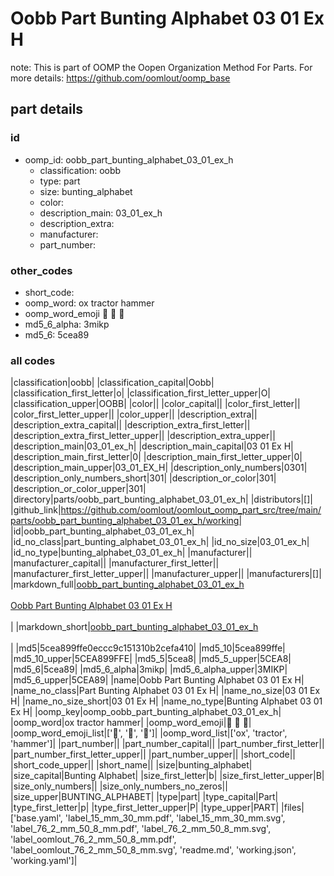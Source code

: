 # Oobb Part Bunting Alphabet 03 01 Ex H  

note: This is part of OOMP the Oopen Organization Method For Parts. For more details: https://github.com/oomlout/oomp_base

##  part details





### id
* oomp_id: oobb_part_bunting_alphabet_03_01_ex_h
  * classification: oobb
  * type: part
  * size: bunting_alphabet
  * color: 
  * description_main: 03_01_ex_h
  * description_extra: 
  * manufacturer: 
  * part_number: 

### other_codes
* short_code: 
* oomp_word: ox tractor hammer
* oomp_word_emoji :ox: :tractor: :hammer:
* md5_6_alpha: 3mikp
* md5_6: 5cea89

### all codes 
|classification|oobb|
|classification_capital|Oobb|
|classification_first_letter|o|
|classification_first_letter_upper|O|
|classification_upper|OOBB|
|color||
|color_capital||
|color_first_letter||
|color_first_letter_upper||
|color_upper||
|description_extra||
|description_extra_capital||
|description_extra_first_letter||
|description_extra_first_letter_upper||
|description_extra_upper||
|description_main|03_01_ex_h|
|description_main_capital|03 01 Ex H|
|description_main_first_letter|0|
|description_main_first_letter_upper|0|
|description_main_upper|03_01_EX_H|
|description_only_numbers|0301|
|description_only_numbers_short|301|
|description_or_color|301|
|description_or_color_upper|301|
|directory|parts/oobb_part_bunting_alphabet_03_01_ex_h|
|distributors|[]|
|github_link|https://github.com/oomlout/oomlout_oomp_part_src/tree/main/parts/oobb_part_bunting_alphabet_03_01_ex_h/working|
|id|oobb_part_bunting_alphabet_03_01_ex_h|
|id_no_class|part_bunting_alphabet_03_01_ex_h|
|id_no_size|03_01_ex_h|
|id_no_type|bunting_alphabet_03_01_ex_h|
|manufacturer||
|manufacturer_capital||
|manufacturer_first_letter||
|manufacturer_first_letter_upper||
|manufacturer_upper||
|manufacturers|[]|
|markdown_full|[oobb_part_bunting_alphabet_03_01_ex_h](https://github.com/oomlout/oomlout_oomp_part_src/tree/main/parts/oobb_part_bunting_alphabet_03_01_ex_h/working)<br>[](https://github.com/oomlout/oomlout_oomp_part_src/tree/main/parts/oobb_part_bunting_alphabet_03_01_ex_h/working)<br>[Oobb Part Bunting Alphabet 03 01 Ex H](https://github.com/oomlout/oomlout_oomp_part_src/tree/main/parts/oobb_part_bunting_alphabet_03_01_ex_h/working)<br><br>|
|markdown_short|[oobb_part_bunting_alphabet_03_01_ex_h](https://github.com/oomlout/oomlout_oomp_part_src/tree/main/parts/oobb_part_bunting_alphabet_03_01_ex_h/working)<br><br>|
|md5|5cea899ffe0eccc9c151310b2cefa410|
|md5_10|5cea899ffe|
|md5_10_upper|5CEA899FFE|
|md5_5|5cea8|
|md5_5_upper|5CEA8|
|md5_6|5cea89|
|md5_6_alpha|3mikp|
|md5_6_alpha_upper|3MIKP|
|md5_6_upper|5CEA89|
|name|Oobb Part Bunting Alphabet 03 01 Ex H|
|name_no_class|Part Bunting Alphabet 03 01 Ex H|
|name_no_size|03 01 Ex H|
|name_no_size_short|03 01 Ex H|
|name_no_type|Bunting Alphabet 03 01 Ex H|
|oomp_key|oomp_oobb_part_bunting_alphabet_03_01_ex_h|
|oomp_word|ox tractor hammer|
|oomp_word_emoji|:ox: :tractor: :hammer:|
|oomp_word_emoji_list|[':ox:', ':tractor:', ':hammer:']|
|oomp_word_list|['ox', 'tractor', 'hammer']|
|part_number||
|part_number_capital||
|part_number_first_letter||
|part_number_first_letter_upper||
|part_number_upper||
|short_code||
|short_code_upper||
|short_name||
|size|bunting_alphabet|
|size_capital|Bunting Alphabet|
|size_first_letter|b|
|size_first_letter_upper|B|
|size_only_numbers||
|size_only_numbers_no_zeros||
|size_upper|BUNTING_ALPHABET|
|type|part|
|type_capital|Part|
|type_first_letter|p|
|type_first_letter_upper|P|
|type_upper|PART|
|files|['base.yaml', 'label_15_mm_30_mm.pdf', 'label_15_mm_30_mm.svg', 'label_76_2_mm_50_8_mm.pdf', 'label_76_2_mm_50_8_mm.svg', 'label_oomlout_76_2_mm_50_8_mm.pdf', 'label_oomlout_76_2_mm_50_8_mm.svg', 'readme.md', 'working.json', 'working.yaml']|
